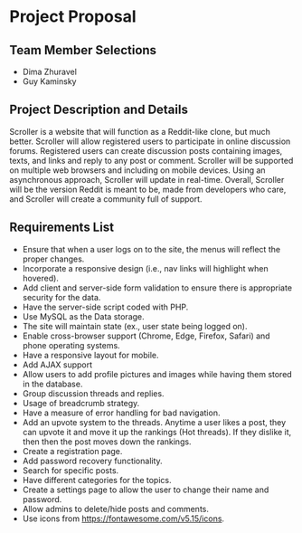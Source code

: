 # Project Proposal

## Team Member Selections

- Dima Zhuravel
- Guy Kaminsky

## Project Description and Details

Scroller is a website that will function as a Reddit-like clone, but much better. Scroller will allow registered users to participate in online discussion forums. Registered users can create discussion posts containing images, texts, and links and reply to any post or comment. Scroller will be supported on multiple web browsers and including on mobile devices. Using an asynchronous approach, Scroller will update in real-time. Overall, Scroller will be the version Reddit is meant to be, made from developers who care, and Scroller will create a community full of support.

## Requirements List

- Ensure that when a user logs on to the site, the menus will reflect the proper changes.
- Incorporate a responsive design (i.e., nav links will highlight when hovered).
- Add client and server-side form validation to ensure there is appropriate security for the data.
- Have the server-side script coded with PHP.
- Use MySQL as the Data storage.
- The site will maintain state (ex., user state being logged on).
- Enable cross-browser support (Chrome, Edge, Firefox, Safari) and phone operating systems.
- Have a responsive layout for mobile.
- Add AJAX support
- Allow users to add profile pictures and images while having them stored in the database.
- Group discussion threads and replies.
- Usage of breadcrumb strategy.
- Have a measure of error handling for bad navigation.
- Add an upvote system to the threads. Anytime a user likes a post, they can upvote it and move it up the rankings (Hot threads). If they dislike it, then then the post moves down the rankings.
- Create a registration page.
- Add password recovery functionality.
- Search for specific posts.
- Have different categories for the topics.
- Create a settings page to allow the user to change their name and password.
- Allow admins to delete/hide posts and comments.
- Use icons from <https://fontawesome.com/v5.15/icons>.
